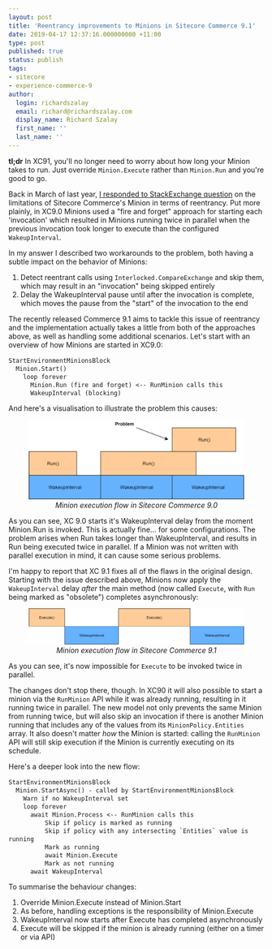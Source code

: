 ```yaml
---
layout: post
title: 'Reentrancy improvements to Minions in Sitecore Commerce 9.1'
date: 2019-04-17 12:37:16.000000000 +11:00
type: post
published: true
status: publish
tags:
- sitecore
- experience-commerce-9
author:
  login: richardszalay
  email: richard@richardszalay.com
  display_name: Richard Szalay
  first_name: ''
  last_name: ''
---
```


**tl;dr** In XC91, you'll no longer need to worry about how long your Minion takes to run. Just override `Minion.Execute` rather than `Minion.Run` and you're good to go.

Back in March of last year, [I responded to StackExchange question](https://sitecore.stackexchange.com/a/11004/1173) on the limitations of Sitecore Commerce's Minion in terms of reentrancy. Put more plainly, in XC9.0 Minions used a "fire and forget" approach for starting each 'invocation' which resulted in Minions running twice in parallel when the previous invocation took longer to execute than the configured `WakeupInterval`.

In my answer I described two workarounds to the problem, both having a subtle impact on the behavior of Minions:

1. Detect reentrant calls using `Interlocked.CompareExchange` and skip them, which may result in an "invocation" being skipped entirely
2. Delay the WakeupInterval pause until after the invocation is complete, which moves the pause from the "start" of the invocation to the end

The recently released Commerce 9.1 aims to tackle this issue of reentrancy and the implementation actually takes a little from both of the approaches above, as well as handling some additional scenarios. Let's start with an overview of how Minions are started in XC9.0:

```
StartEnvironmentMinionsBlock
  Minion.Start()
    loop forever
      Minion.Run (fire and forget) <-- RunMinion calls this
      WakeupInterval (blocking)
```

And here's a visualisation to illustrate the problem this causes:

<figure style="max-width: 600px">
<img src="/assets/minions-reentrancy-xc90.png" />
<figcaption style="font-style: italic; text-align: center">Minion execution flow in Sitecore Commerce 9.0</figcaption>
</figure>

As you can see, XC 9.0 starts it's WakeupInterval delay from the moment Minion.Run is invoked. This is actually fine... for some configurations. The problem arises when Run takes longer than WakeupInterval, and results in Run being executed twice in parallel. If a Minion was not written with parallel execution in mind, it can cause some serious problems.

I'm happy to report that XC 9.1 fixes all of the flaws in the original design. Starting with the issue described above, Minions now apply the `WakeupInterval` delay _after_ the main method (now called `Execute`, with `Run` being marked as "obsolete") completes asynchronously:

<figure style="max-width: 600px">
<img src="/assets/minions-reentrancy-xc91.png" />
<figcaption style="font-style: italic; text-align: center">Minion execution flow in Sitecore Commerce 9.1</figcaption>
</figure>

As you can see, it's now impossible for `Execute` to be invoked twice in parallel.

The changes don't stop there, though. In XC90 it will also possible to start a minion via the `RunMinion` API while it was already running, resulting in it running twice in parallel. The new model not only prevents the same Minion from running twice, but will also skip an invocation if there is another Minion running that includes any of the values from its `MinionPolicy.Entities` array. It also doesn't matter _how_ the Minion is started: calling the `RunMinion` API will still skip execution if the Minion is currently executing on its schedule.

Here's a deeper look into the new flow:

```
StartEnvironmentMinionsBlock
  Minion.StartAsync() - called by StartEnvironmentMinionsBlock
    Warn if no WakeupInterval set
    loop forever
      await Minion.Process <-- RunMinion calls this
          Skip if policy is marked as running
          Skip if policy with any intersecting `Entities` value is running
          Mark as running
          await Minion.Execute
          Mark as not running
      await WakeupInterval
```

To summarise the behaviour changes:

1. Override Minion.Execute instead of Minion.Start
2. As before, handling exceptions is the responsibility of Minion.Execute
3. WakeupInterval now starts after Execute has completed asynchronously
4. Execute will be skipped if the minion is already running (either on a timer or via API)

